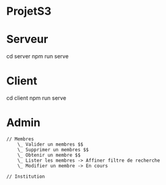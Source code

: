 # ProjetS3

# Serveur
cd server
npm run serve

# Client
cd client
npm run serve


# Admin
    // Membres
        \_ Valider un membres $$
        \_ Supprimer un membres $$
        \_ Obtenir un membre $$
        \_ Lister les membres -> Affiner filtre de recherche
        \_ Modifier un membre -> En cours

    // Institution

